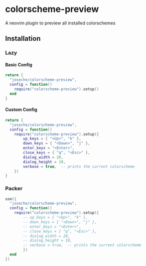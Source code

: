 # colorscheme-preview

A neovim plugin to preview all installed colorschemes

## Installation

### Lazy

#### Basic Config

```lua
return {
  "joseche/colorscheme-preview",
  config = function()
    require("colorscheme-preview").setup()
  end
}
```


#### Custom Config

```lua
return {
  "joseche/colorscheme-preview",
  config = function()
    require("colorscheme-preview").setup({
        up_keys = { "<Up>", "k" },
        down_keys = { "<Down>", "j" },
        enter_keys = "<Enter>",
        close_keys = { "q", "<Esc>" },
        dialog_width = 20,
        dialog_height = 10,
        verbose = true,  -- prints the current colorscheme
    })
}

```

### Packer

```lua
use({
  "joseche/colorscheme-preview",
  config = function()
    require("colorscheme-preview").setup({
        -- up_keys = { "<Up>", "k" },
        -- down_keys = { "<Down>", "j" },
        -- enter_keys = "<Enter>",
        -- close_keys = { "q", "<Esc>" },
        -- dialog_width = 20,
        -- dialog_height = 10,
        -- verbose = true,  -- prints the current colorscheme
        })
  end
})
```



